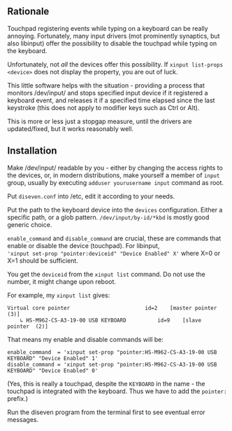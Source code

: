 ## Rationale

Touchpad registering events while typing on a keyboard can be really annoying.
Fortunately, many input drivers (mot prominently synaptics, but also libinput)
offer the possibility to disable the touchpad while typing on the keyboard.

Unfortunately, not *all* the devices offer this possibility.
If `xinput list-props <device>` does not display the property, you are out of luck.

This little software helps with the situation - providing a process that
monitors /dev/input/ and stops specified input device if it registered a
keyboard event, and releases it if a specified time elapsed since the last
keystroke (this does not apply to modifier keys such as Ctrl or Alt).

This is more or less just a stopgap measure, until the drivers are
updated/fixed, but it works reasonably well.

## Installation

Make /dev/input/ readable by you - either by changing the access rights to the devices, or, in modern distributions, make yourself a member of `input` group, usually by executing `adduser yourusername input` command as root.

Put `diseven.conf` into /etc, edit it according to your needs.

Put the path to the keyboard device into the `devices` configuration. Either a specific path, or a glob pattern. `/dev/input/by-id/*kbd` is mostly good generic choice.

`enable_command` and `disable_command` are crucial, these are commands that
enable or disable the device (touchpad). For libinput,  
`'xinput set-prop "pointer:deviceid" "Device Enabled" X'` where X=0 or X=1 should be sufficient.

You get the `deviceid` from the `xinput list` command. Do not use the number, it might change upon reboot.

For example, my `xinput list` gives:

    Virtual core pointer                    	id=2	[master pointer  (3)]
        ↳ HS-M962-CS-A3-19-00 USB KEYBOARD        	id=9	[slave  pointer  (2)]

That means my enable and disable commands will be:

    enable_command  = 'xinput set-prop "pointer:HS-M962-CS-A3-19-00 USB KEYBOARD" "Device Enabled" 1' 
    disable_command = 'xinput set-prop "pointer:HS-M962-CS-A3-19-00 USB KEYBOARD" "Device Enabled" 0'

(Yes, this is really a touchpad, despite the `KEYBOARD` in the name - the touchpad is integrated with the keyboard. Thus we have to add the `pointer:` prefix.)

Run the diseven program from the terminal first to see eventual error messages.
 

